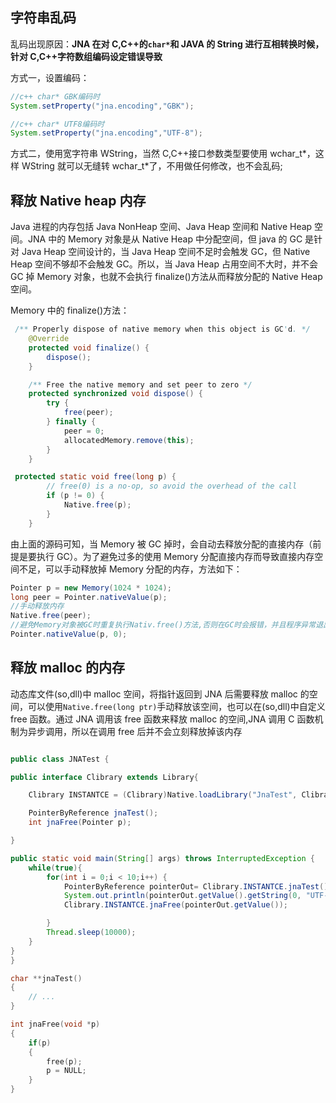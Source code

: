 ## 字符串乱码

乱码出现原因：**JNA 在对 C,C++的`char*`和 JAVA 的 String 进行互相转换时候，针对 C,C++字符数组编码设定错误导致**

方式一，设置编码：

```java
//c++ char* GBK编码时
System.setProperty("jna.encoding","GBK");

//c++ char* UTF8编码时
System.setProperty("jna.encoding","UTF-8");
```

方式二，使用宽字符串 WString，当然 C,C++接口参数类型要使用 wchar_t*，这样 WString 就可以无缝转 wchar_t*了，不用做任何修改，也不会乱码;

## 释放 Native heap 内存

Java 进程的内存包括 Java NonHeap 空间、Java Heap 空间和 Native Heap 空间。JNA 中的 Memory 对象是从 Native Heap 中分配空间，但 java 的 GC 是针对 Java Heap 空间设计的，当 Java Heap 空间不足时会触发 GC，但 Native Heap 空间不够却不会触发 GC。所以，当 Java Heap 占用空间不大时，并不会 GC 掉 Memory 对象，也就不会执行 finalize()方法从而释放分配的 Native Heap 空间。

Memory 中的 finalize()方法：

```java
 /** Properly dispose of native memory when this object is GC'd. */
    @Override
    protected void finalize() {
        dispose();
    }

    /** Free the native memory and set peer to zero */
    protected synchronized void dispose() {
        try {
            free(peer);
        } finally {
            peer = 0;
            allocatedMemory.remove(this);
        }
    }

 protected static void free(long p) {
        // free(0) is a no-op, so avoid the overhead of the call
        if (p != 0) {
            Native.free(p);
        }
    }
```

由上面的源码可知，当 Memory 被 GC 掉时，会自动去释放分配的直接内存（前提是要执行 GC）。为了避免过多的使用 Memory 分配直接内存而导致直接内存空间不足，可以手动释放掉 Memory 分配的内存，方法如下：

```java
Pointer p = new Memory(1024 * 1024);
long peer = Pointer.nativeValue(p);
//手动释放内存
Native.free(peer);
//避免Memory对象被GC时重复执行Nativ.free()方法,否则在GC时会报错，并且程序异常退出
Pointer.nativeValue(p, 0);
```

## 释放 malloc 的内存

动态库文件(so,dll)中 malloc 空间，将指针返回到 JNA 后需要释放 malloc 的空间，可以使用`Native.free(long ptr)`手动释放该空间，也可以在(so,dll)中自定义 free 函数。通过 JNA 调用该 free 函数来释放 malloc 的空间,JNA 调用 C 函数机制为异步调用，所以在调用 free 后并不会立刻释放掉该内存

```java

public class JNATest {

public interface Clibrary extends Library{

    Clibrary INSTANTCE = (Clibrary)Native.loadLibrary("JnaTest", Clibrary.class);

    PointerByReference jnaTest();
    int jnaFree(Pointer p);

}

public static void main(String[] args) throws InterruptedException {
    while(true){
        for(int i = 0;i < 10;i++) {
            PointerByReference pointerOut= Clibrary.INSTANTCE.jnaTest();
            System.out.println(pointerOut.getValue().getString(0, "UTF-8"));
            Clibrary.INSTANTCE.jnaFree(pointerOut.getValue());

        }
        Thread.sleep(10000);
    }
}
}
```

```c
char **jnaTest()
{
    // ...
}

int jnaFree(void *p)
{
    if(p)
    {
        free(p);
        p = NULL;
    }
}
```
